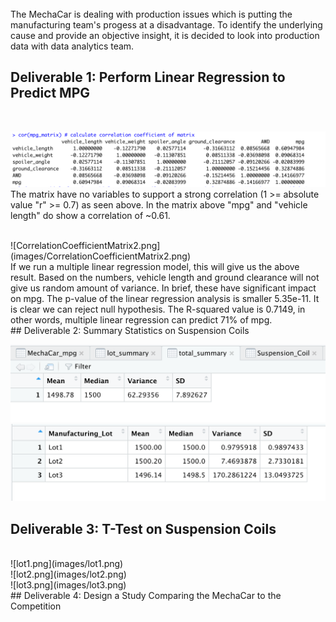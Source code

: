 <br>
The MechaCar is dealing with production issues which is putting the manufacturing team's progess at a disadvantage. To identify the underlying cause and provide an objective insight, it is decided to look into production data with data analytics team.

## Deliverable 1: Perform Linear Regression to Predict MPG
<br>

![CorrelationCoefficientMatrix1.png](images/CorrelationCoefficientMatrix1.png)
The matrix have no variables to support a strong correlation (1 >= absolute value "r" >= 0.7) as seen above. In the matrix above "mpg" and "vehicle length" do show a correlation of ~0.61.

<br>
![CorrelationCoefficientMatrix2.png](images/CorrelationCoefficientMatrix2.png)
<br>
If we run a multiple linear regression model, this will give us the above result. Based on the numbers, vehicle length and ground clearance will not give us random amount of variance. In brief, these have significant impact on mpg. The p-value of the linear regression analysis is smaller 5.35e-11. It is clear we can reject null hypothesis. The R-squared value is 0.7149, in other words, multiple linear regression can predict 71% of mpg.

<br>
## Deliverable 2: Summary Statistics on Suspension Coils
<br>

![SummaryTable.png](images/SummaryTable.png)
<br>
![LotSummaryTable](images/LotSummaryTable.png)
<br>

## Deliverable 3: T-Test on Suspension Coils
<br>
![lot1.png](images/lot1.png)
<br>
![lot2.png](images/lot2.png)
<br>
![lot3.png](images/lot3.png)
<br>
## Deliverable 4: Design a Study Comparing the MechaCar to the Competition